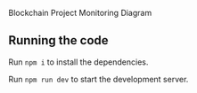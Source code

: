 
  Blockchain Project Monitoring Diagram

  ## Running the code

  Run `npm i` to install the dependencies.

  Run `npm run dev` to start the development server.
  
